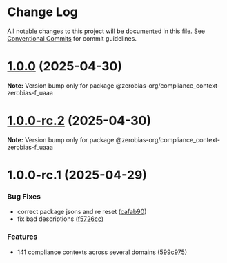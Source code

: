 # Change Log

All notable changes to this project will be documented in this file.
See [Conventional Commits](https://conventionalcommits.org) for commit guidelines.

# [1.0.0](https://github.com/zerobias-org/compliance_context/compare/@zerobias-org/compliance_context-zerobias-f_uaaa@1.0.0-rc.2...@zerobias-org/compliance_context-zerobias-f_uaaa@1.0.0) (2025-04-30)

**Note:** Version bump only for package @zerobias-org/compliance_context-zerobias-f_uaaa





# [1.0.0-rc.2](https://github.com/zerobias-org/compliance_context/compare/@zerobias-org/compliance_context-zerobias-f_uaaa@1.0.0-rc.1...@zerobias-org/compliance_context-zerobias-f_uaaa@1.0.0-rc.2) (2025-04-30)

**Note:** Version bump only for package @zerobias-org/compliance_context-zerobias-f_uaaa





# 1.0.0-rc.1 (2025-04-29)


### Bug Fixes

* correct package jsons and re reset ([cafab90](https://github.com/zerobias-org/compliance_context/commit/cafab90b3771e45ffeefa4ea2dca415266baa99f))
* fix bad descriptions ([f5726cc](https://github.com/zerobias-org/compliance_context/commit/f5726cc749df176f6d8e37f3d2ed07b1302f60e5))


### Features

* 141 compliance contexts across several domains ([599c975](https://github.com/zerobias-org/compliance_context/commit/599c975fcf3da5bbfffe4113c7f5f793e5231e68))
